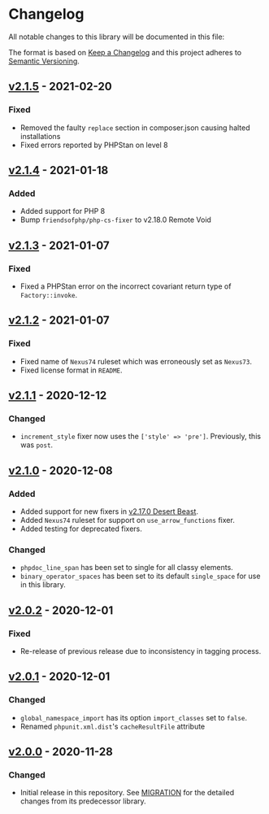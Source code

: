 # Changelog

All notable changes to this library will be documented in this file:

The format is based on [Keep a Changelog](https://keepachangelog.com/en/1.0.0/)
and this project adheres to [Semantic Versioning](https://semver.org/spec/v2.0.0.html).

## [v2.1.5](https://github.com/NexusPHP/cs-config/compare/v2.1.4..v2.1.5) - 2021-02-20

### Fixed

- Removed the faulty `replace` section in composer.json causing halted installations
- Fixed errors reported by PHPStan on level 8

## [v2.1.4](https://github.com/NexusPHP/cs-config/compare/v2.1.3..v2.1.4) - 2021-01-18

### Added

- Added support for PHP 8
- Bump `friendsofphp/php-cs-fixer` to v2.18.0 Remote Void

## [v2.1.3](https://github.com/NexusPHP/cs-config/compare/v2.1.2..v2.1.3) - 2021-01-07

### Fixed

- Fixed a PHPStan error on the incorrect covariant return type of `Factory::invoke`.

## [v2.1.2](https://github.com/NexusPHP/cs-config/compare/v2.1.1..v2.1.2) - 2021-01-07

### Fixed

- Fixed name of `Nexus74` ruleset which was erroneously set as `Nexus73`.
- Fixed license format in `README`.

## [v2.1.1](https://github.com/NexusPHP/cs-config/compare/v2.1.0..v2.1.1) - 2020-12-12

### Changed

- `increment_style` fixer now uses the `['style' => 'pre']`. Previously, this was `post`.

## [v2.1.0](https://github.com/NexusPHP/cs-config/compare/v2.0.2..v2.0.2) - 2020-12-08

### Added

- Added support for new fixers in [v2.17.0 Desert Beast](https://github.com/FriendsOfPHP/PHP-CS-Fixer/releases/tag/v2.17.0).
- Added `Nexus74` ruleset for support on `use_arrow_functions` fixer.
- Added testing for deprecated fixers.

### Changed

- `phpdoc_line_span` has been set to single for all classy elements.
- `binary_operator_spaces` has been set to its default `single_space` for use in this library.

## [v2.0.2](https://github.com/NexusPHP/cs-config/compare/v2.0.1..v2.0.2) - 2020-12-01

### Fixed

- Re-release of previous release due to inconsistency in tagging process.

## [v2.0.1](https://github.com/NexusPHP/cs-config/compare/v2.0.0..v2.0.1) - 2020-12-01

### Changed

- `global_namespace_import` has its option `import_classes` set to `false`.
- Renamed `phpunit.xml.dist`'s `cacheResultFile` attribute

## [v2.0.0](https://github.com/NexusPHP/cs-config/releases/tag/v2.0.0) - 2020-11-28

### Changed

- Initial release in this repository. See [MIGRATION](MIGRATION.md) for the detailed changes
from its predecessor library.
